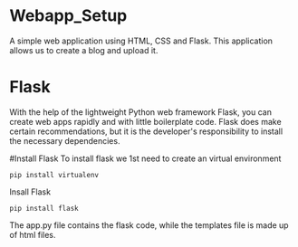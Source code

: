 # Webapp_Setup
A simple web application using HTML, CSS and Flask.
This application allows us to create a blog and upload it.
# Flask 

With the help of the lightweight Python web framework Flask, you can create web apps rapidly and with little boilerplate code. 
Flask does make certain recommendations, but it is the developer's responsibility to install the necessary dependencies.


#Install Flask 
To install flask we 1st need to create an virtual environment  


`pip install virtualenv
`   


Insall Flask  


`pip install flask
`

The app.py file contains the flask code, while the templates file is made up of html files. 
